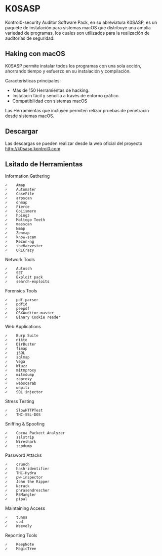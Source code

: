 # K0SASP
Kontrol0-security Auditor Software Pack, en su abreviatura K0SASP, es un paquete de instalación para sistemas macOS que distribuye una amplia variedad de programas, los cuales son utilizados para la realización de auditorías de seguridad.

Haking con macOS
---------------------------------------
K0SASP permite instalar todos los programas con una sola acción, ahorrando tiempo y esfuerzo en su instalación y compilación.

Características principales:
+ Más de 150 Herramientas de hacking.
+ Instalacin fácil y sencilla a través de entorno gráfico.
+ Compatibilidad con sistemas macOS

Las Herramientas que incluyen permiten relizar pruebas de penetracin desde sistemas macOS.

Descargar
-----------------
Las descargas se pueden realizar desde la web oficial del proyecto http://k0sasp.kontrol0.com

Lsitado de Herramientas
-----------------

Information Gathering
 
    ✓    Amap
    ✓    Automater
    ✓    CaseFile
    ✓    arpscan
    ✓    dnmap
    ✓    Fierce
    ✓    GoLismero
    ✓    hping3 
    ✓    Maltego Teeth
    ✓    masscan
    ✓    Nmap
    ✓    Zenmap
    ✓    know-scan
    ✓    Recon-ng
    ✓    theHarvester
    ✓    URLCrazy

Network Tools

    ✓    Autossh
    ✓    SET
    ✓    Exploit pack
    ✓    search-exploits

Forensics Tools

    ✓    pdf-parser
    ✓    pdfid
    ✓    peepdf
    ✓    OSXAuditor-master
    ✓    Binary Cookie reader

Web Applications

    ✓    Burp Suite
    ✓    nikto
    ✓    DirBuster
    ✓    fimap
    ✓    jSQL
    ✓    sqlmap
    ✓    Vega
    ✓    Wfuzz
    ✓    mitmproxy
    ✓    mitmdump
    ✓    zaproxy
    ✓    webscarab
    ✓    wapiti
    ✓    SQL injector

Stress Testing

    ✓    SlowHTTPTest
    ✓    THC-SSL-DOS

Sniffing & Spoofing

    ✓    Cocoa Packect Analyzer
    ✓    sslstrip
    ✓    Wireshark
    ✓    tcpdump

Password Attacks

    ✓    crunch
    ✓    hash-identifier
    ✓    THC-Hydra
    ✓    pw-inspector
    ✓    John the Ripper
    ✓    Ncrack
    ✓    phrasendrescher
    ✓    RSMangler
    ✓    pipal

Maintaining Access

    ✓    tunna
    ✓    sbd
    ✓    Weevely

Reporting Tools

    ✓    KeepNote
    ✓    MagicTree
